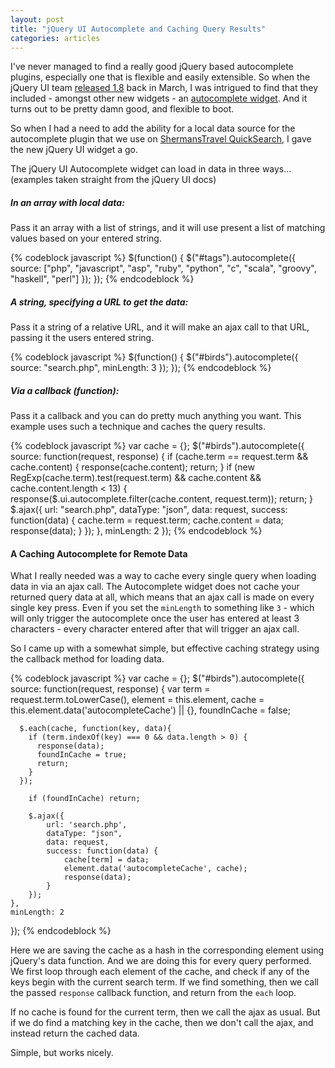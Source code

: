 ```yaml
---
layout: post
title: "jQuery UI Autocomplete and Caching Query Results"
categories: articles
---
```


<p>I've never managed to find a really good jQuery based autocomplete plugins, especially one that is flexible and easily extensible. So when the jQuery UI team <a href="http://blog.jqueryui.com/2010/03/jquery-ui-18/">released 1.8</a> back in March, I was intrigued to find that they included - amongst other new widgets - an <a href="http://jqueryui.com/demos/autocomplete/">autocomplete widget</a>. And it turns out to be pretty damn good, and flexible to boot.</p>

<p>So when I had a need to add the ability for a local data source for the autocomplete plugin that we use on <a href="http://quicksearch.shermanstravel.com">ShermansTravel QuickSearch</a>, I gave the new jQuery UI widget a go.</p>

<p>The jQuery UI Autocomplete widget can load in data in three ways... (examples taken straight from the jQuery UI docs)</p>

<h5>In an array with local data:</h5>
<p>Pass it an array with a list of strings, and it will use present a list of matching values based on your entered string.</p>

{% codeblock javascript %}
$(function() {
	$("#tags").autocomplete({
		source: ["php", "javascript", "asp", "ruby", "python", "c", "scala", "groovy", "haskell", "perl"]
	});
});
{% endcodeblock %}

<h5>A string, specifying a URL to get the data:</h5>
<p>Pass it a string of a relative URL, and it will make an ajax call to that URL, passing it the users entered string.</p>

{% codeblock javascript %}
$(function() {
	$("#birds").autocomplete({
		source: "search.php",
		minLength: 3
	});
});
{% endcodeblock %}

<h5>Via a callback (function):</h5>
<p>Pass it a callback and you can do pretty much anything you want. This example uses such a technique and caches the query results.</p>

{% codeblock javascript %}
var cache = {};
$("#birds").autocomplete({
	source: function(request, response) {
		if (cache.term == request.term && cache.content) {
			response(cache.content);
			return;
		}
		if (new RegExp(cache.term).test(request.term) && cache.content && cache.content.length < 13) {
			response($.ui.autocomplete.filter(cache.content, request.term));
			return;
		}
		$.ajax({
			url: "search.php",
			dataType: "json",
			data: request,
			success: function(data) {
				cache.term = request.term;
				cache.content = data;
				response(data);
			}
		});
	},
	minLength: 2
});
{% endcodeblock %}

<h4>A Caching Autocomplete for Remote Data</h4>

<p>What I really needed was a way to cache every single query when loading data in via an ajax call. The Autocomplete widget does not cache your returned query data at all, which means that an ajax call is made on every single key press. Even if you set the <code>minLength</code> to something like <code>3</code> - which will only trigger the autocomplete once the user has entered at least 3 characters - every character entered after that will trigger an ajax call.</p>

<p>So I came up with a somewhat simple, but effective caching strategy using the callback method for loading data.</p>

{% codeblock javascript %}
var cache = {};
$("#birds").autocomplete({
	source: function(request, response) {
	  var term          = request.term.toLowerCase(),
	      element       = this.element,
	      cache         = this.element.data('autocompleteCache') || {},
	      foundInCache  = false;

	  $.each(cache, function(key, data){
	    if (term.indexOf(key) === 0 && data.length > 0) {
	      response(data);
	      foundInCache = true;
	      return;
	    }
	  });

		if (foundInCache) return;
		
		$.ajax({
			url: 'search.php',
			dataType: "json",
			data: request,
			success: function(data) {
				cache[term] = data;
				element.data('autocompleteCache', cache);
				response(data);
			}
		});
	},
	minLength: 2
});
{% endcodeblock %}

<p>Here we are saving the cache as a hash in the corresponding element using jQuery's data function. And we are doing this for every query performed. We first loop through each element of the cache, and check if any of the keys begin with the current search term. If we find something, then we call the passed <code>response</code> callback function, and return from the <code>each</code> loop.</p>

<p>If no cache is found for the current term, then we call the ajax as usual. But if we do find a matching key in the cache, then we don't call the ajax, and instead return the cached data.</p>

<p>Simple, but works nicely.</p>